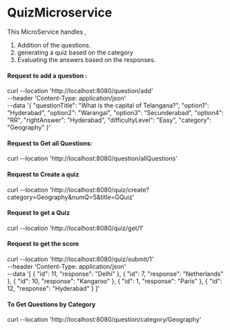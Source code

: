 # QuizMicroservice
This MicroService handles ,
1. Addition of the questions.
2. generating a quiz based on the category
3. Evaluating the answers based on the responses.

#### **Request to add a question :**
curl --location 'http://localhost:8080/question/add' \
--header 'Content-Type: application/json' \
--data '{
"questionTitle": "What is the capital of Telangana?",
"option1": "Hyderabad",
"option2": "Warangal",
"option3": "Secunderabad",
"option4": "RR",
"rightAnswer": "Hyderabad",
"difficultyLevel": "Easy",
"category": "Geography"
}'

#### Request to Get all Questions:
curl --location 'http://localhost:8080/question/allQuestions'

#### Request to Create a quiz
curl --location 'http://localhost:8080/quiz/create?category=Geography&numQ=5&title=GQuiz'

#### Request to get a Quiz
curl --location 'http://localhost:8080/quiz/get/1'

#### Request to get the score
curl --location 'http://localhost:8080/quiz/submit/1' \
--header 'Content-Type: application/json' \
--data '[
{
"id": 11,
"response": "Delhi"
},
{
"id": 7,
"response": "Netherlands"
},
{
"id": 10,
"response": "Kangaroo"
},
{
"id": 1,
"response": "Paris"
},
{
"id": 12,
"response": "Hyderabad"
}
]'


#### To Get Questions by Category
curl --location 'http://localhost:8080/question/category/Geography'

